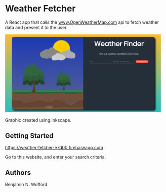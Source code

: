 # Weather Fetcher

A React app that calls the www.OpenWeatherMap.com api to fetch weather data and present it to the user. 

![alt text](./readmeimage.png)

Graphic created using Inkscape.

## Getting Started

https://weather-fetcher-e7d00.firebaseapp.com

Go to this website, and enter your search criteria. 

## Authors

Benjamin N. Wofford
